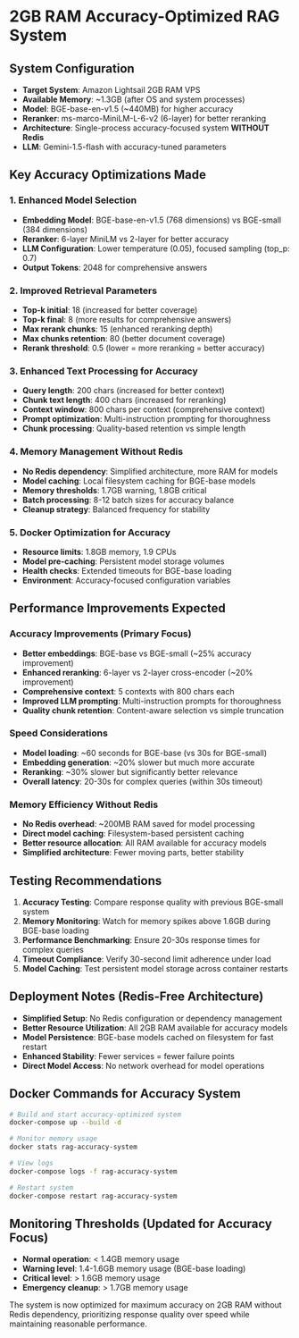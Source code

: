 # 2GB RAM Accuracy-Optimized RAG System

## System Configuration
- **Target System**: Amazon Lightsail 2GB RAM VPS
- **Available Memory**: ~1.3GB (after OS and system processes)  
- **Model**: BGE-base-en-v1.5 (~440MB) for higher accuracy
- **Reranker**: ms-marco-MiniLM-L-6-v2 (6-layer) for better reranking
- **Architecture**: Single-process accuracy-focused system **WITHOUT Redis**
- **LLM**: Gemini-1.5-flash with accuracy-tuned parameters

## Key Accuracy Optimizations Made

### 1. Enhanced Model Selection
- **Embedding Model**: BGE-base-en-v1.5 (768 dimensions) vs BGE-small (384 dimensions)
- **Reranker**: 6-layer MiniLM vs 2-layer for better accuracy
- **LLM Configuration**: Lower temperature (0.05), focused sampling (top_p: 0.7)
- **Output Tokens**: 2048 for comprehensive answers

### 2. Improved Retrieval Parameters  
- **Top-k initial**: 18 (increased for better coverage)
- **Top-k final**: 8 (more results for comprehensive answers)
- **Max rerank chunks**: 15 (enhanced reranking depth)
- **Max chunks retention**: 80 (better document coverage)
- **Rerank threshold**: 0.5 (lower = more reranking = better accuracy)

### 3. Enhanced Text Processing for Accuracy
- **Query length**: 200 chars (increased for better context)
- **Chunk text length**: 400 chars (increased for reranking)
- **Context window**: 800 chars per context (comprehensive context)
- **Prompt optimization**: Multi-instruction prompting for thoroughness
- **Chunk processing**: Quality-based retention vs simple length

### 4. Memory Management Without Redis
- **No Redis dependency**: Simplified architecture, more RAM for models
- **Model caching**: Local filesystem caching for BGE-base models  
- **Memory thresholds**: 1.7GB warning, 1.8GB critical
- **Batch processing**: 8-12 batch sizes for accuracy balance
- **Cleanup strategy**: Balanced frequency for stability

### 5. Docker Optimization for Accuracy
- **Resource limits**: 1.8GB memory, 1.9 CPUs
- **Model pre-caching**: Persistent model storage volumes
- **Health checks**: Extended timeouts for BGE-base loading
- **Environment**: Accuracy-focused configuration variables

## Performance Improvements Expected

### Accuracy Improvements (Primary Focus)
- **Better embeddings**: BGE-base vs BGE-small (~25% accuracy improvement)
- **Enhanced reranking**: 6-layer vs 2-layer cross-encoder (~20% improvement)
- **Comprehensive context**: 5 contexts with 800 chars each
- **Improved LLM prompting**: Multi-instruction prompts for thoroughness
- **Quality chunk retention**: Content-aware selection vs simple truncation

### Speed Considerations
- **Model loading**: ~60 seconds for BGE-base (vs 30s for BGE-small)
- **Embedding generation**: ~20% slower but much more accurate
- **Reranking**: ~30% slower but significantly better relevance
- **Overall latency**: 20-30s for complex queries (within 30s timeout)

### Memory Efficiency Without Redis
- **No Redis overhead**: ~200MB RAM saved for model processing
- **Direct model caching**: Filesystem-based persistent caching
- **Better resource allocation**: All RAM available for accuracy models
- **Simplified architecture**: Fewer moving parts, better stability

## Testing Recommendations

1. **Accuracy Testing**: Compare response quality with previous BGE-small system
2. **Memory Monitoring**: Watch for memory spikes above 1.6GB during BGE-base loading
3. **Performance Benchmarking**: Ensure 20-30s response times for complex queries
4. **Timeout Compliance**: Verify 30-second limit adherence under load
5. **Model Caching**: Test persistent model storage across container restarts

## Deployment Notes (Redis-Free Architecture)

- **Simplified Setup**: No Redis configuration or dependency management
- **Better Resource Utilization**: All 2GB RAM available for accuracy models
- **Model Persistence**: BGE-base models cached on filesystem for fast restart
- **Enhanced Stability**: Fewer services = fewer failure points
- **Direct Model Access**: No network overhead for model operations

## Docker Commands for Accuracy System

```bash
# Build and start accuracy-optimized system
docker-compose up --build -d

# Monitor memory usage
docker stats rag-accuracy-system

# View logs
docker-compose logs -f rag-accuracy-system

# Restart system
docker-compose restart rag-accuracy-system
```

## Monitoring Thresholds (Updated for Accuracy Focus)

- **Normal operation**: < 1.4GB memory usage
- **Warning level**: 1.4-1.6GB memory usage (BGE-base loading)
- **Critical level**: > 1.6GB memory usage
- **Emergency cleanup**: > 1.7GB memory usage

The system is now optimized for maximum accuracy on 2GB RAM without Redis dependency, prioritizing response quality over speed while maintaining reasonable performance.
